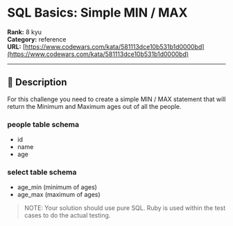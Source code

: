 # SQL Basics: Simple MIN / MAX

**Rank:** 8 kyu  
**Category:** reference  
**URL:** [https://www.codewars.com/kata/581113dce10b531b1d0000bd](https://www.codewars.com/kata/581113dce10b531b1d0000bd)

---

## 📝 Description

For this challenge you need to create a simple MIN / MAX statement that will return the Minimum and Maximum ages out of all the people.


### people table schema
- id
- name
- age

### select table schema
- age_min (minimum of ages)
- age_max (maximum of ages)


> NOTE: Your solution should use pure SQL. Ruby is used within the test cases to do the actual testing.
